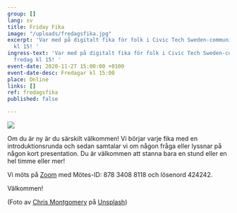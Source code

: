 ```yaml
---
group: []
lang: sv
title: Friday Fika
image: "/uploads/fredagsfika.jpg"
excerpt: 'Var med på digitalt fika för folk i Civic Tech Sweden-communityn varje fredag
  kl 15! '
ingress-text: 'Var med på digitalt fika för folk i Civic Tech Sweden-communityn varje
  fredag kl 15! '
event-date: 2020-11-27 15:00:00 +0100
event-date-desc: Fredagar kl 15:00
place: Online
links: []
ref: fredagsfika
published: false

---
```

![](/uploads/fredagsfika.jpg)

Om du är ny är du särskilt välkommen! Vi börjar varje fika med en introduktionsrunda och sedan samtalar vi om någon fråga eller lyssnar på någon kort presentation. Du är välkommen att stanna bara en stund eller en hel timme eller mer!

Vi möts på [Zoom](https://us02web.zoom.us/j/87834088118?pwd=THAwK21CSGhTVWtSMWZJVzB3RG9MUT09) med Mötes-ID: 878 3408 8118 och lösenord 424242.

Välkommen! 

(Foto av [Chris Montgomery](https://unsplash.com/@cwmonty?utm_source=unsplash&utm_medium=referral&utm_content=creditCopyText) på [Unsplash](https://unsplash.com/s/photos/coffee-computer?utm_source=unsplash&utm_medium=referral&utm_content=creditCopyText))